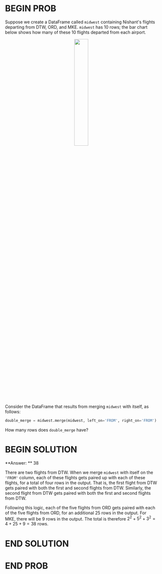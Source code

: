 # BEGIN PROB

Suppose we create a DataFrame called `midwest` containing Nishant's flights departing from DTW, ORD, and MKE. `midwest` has 10 rows; the bar chart below shows how many of these 10 flights departed from each airport.

<center><img src='../assets/images/disc03/midwest.png' width=30%></center>
<br>

Consider the DataFrame that results from merging `midwest` with itself, as follows:

```py
double_merge = midwest.merge(midwest, left_on='FROM', right_on='FROM')
```

How many rows does `double_merge` have?

# BEGIN SOLUTION

**Answer: ** 38

There are two flights from DTW. When we merge `midwest` with itself on the `'FROM'` column, each of these flights gets paired up with each of these flights, for a total of four rows in the output. That is, the first flight from DTW gets paired with both the first and second flights from DTW. Similarly, the second flight from DTW gets paired with both the first and second flights from DTW.

Following this logic, each of the five flights from ORD gets paired with each of the five flights from ORD, for an additional 25 rows in the output. For MKE, there will be 9 rows in the output. The total is therefore $2^2 + 5^2 + 3^2 = 4 + 25 + 9 = 38$ rows.

# END SOLUTION

# END PROB

